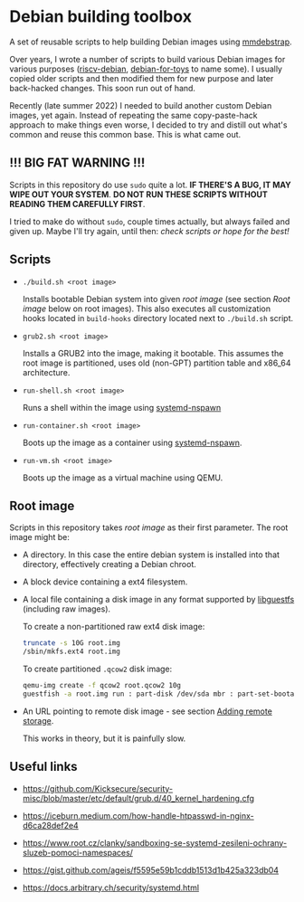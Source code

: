 # Debian building toolbox

A set of reusable scripts to help building Debian images using
[mmdebstrap][1].

Over years, I wrote a number of scripts to build various Debian images
for various purposes ([riscv-debian][2], [debian-for-toys][3] to name some).
I usually copied older scripts and then modified them for new purpose
and later back-hacked changes. This soon run out of hand.

Recently (late summer 2022) I needed to build another custom Debian
images, yet again. Instead of repeating the same copy-paste-hack
approach to make things even worse, I decided to try and distill out
what's common and reuse this common base. This is what came out.

## !!! BIG FAT WARNING !!!

Scripts in this repository do use `sudo` quite a lot. **IF THERE'S A BUG,
IT MAY WIPE OUT YOUR SYSTEM**. **DO NOT RUN THESE SCRIPTS WITHOUT READING
THEM CAREFULLY FIRST**.

I tried to make do without `sudo`, couple times actually, but always failed
and given up. Maybe I'll try again, until then: *check scripts or hope
for the best!*

## Scripts

 * `./build.sh <root image>`

   Installs bootable Debian system into given *root image* (see section
   *Root image* below on root images). This also executes all customization
   hooks located in `build-hooks` directory located next to `./build.sh`
   script.

 * `grub2.sh <root image>`

   Installs a GRUB2 into the image, making it bootable. This assumes the
   root image is partitioned, uses old (non-GPT) partition table and x86_64
   architecture.

 * `run-shell.sh <root image>`

   Runs a shell within the image using [systemd-nspawn][6]

 * `run-container.sh <root image>`

   Boots up the image as a container using [systemd-nspawn][6].

 * `run-vm.sh <root image>`

   Boots up the image as a virtual machine using QEMU.

## Root image

Scripts in this repository takes *root image* as their first parameter.
The root image might be:

 * A directory. In this case the entire debian system is installed
   into that directory, effectively creating a Debian chroot.

 * A block device containing a ext4 filesystem.

 * A local file containing a disk image in any format supported by
   [libguestfs][4] (including raw images).

   To create a non-partitioned raw ext4 disk image:

   ```sh
   truncate -s 10G root.img
   /sbin/mkfs.ext4 root.img
   ```

   To create partitioned `.qcow2` disk image:

   ```sh
   qemu-img create -f qcow2 root.qcow2 10g
   guestfish -a root.img run : part-disk /dev/sda mbr : part-set-bootable /dev/sda 1 true : mkfs ext4 /dev/sda1
   ```

 * An URL pointing to remote disk image - see section
   [Adding remote storage][5].

   This works in theory, but it is painfully slow.

## Useful links

 * https://github.com/Kicksecure/security-misc/blob/master/etc/default/grub.d/40_kernel_hardening.cfg

 * https://iceburn.medium.com/how-handle-htpasswd-in-nginx-d6ca28def2e4

 * https://www.root.cz/clanky/sandboxing-se-systemd-zesileni-ochrany-sluzeb-pomoci-namespaces/

 * https://gist.github.com/ageis/f5595e59b1cddb1513d1b425a323db04

 * https://docs.arbitrary.ch/security/systemd.html


[1]: https://gitlab.mister-muffin.de/josch/mmdebstrap
[2]: https://github.com/janvrany/riscv-debian
[3]: https://github.com/janvrany/debian-for-toys
[4]: https://libguestfs.org/
[5]: https://libguestfs.org/guestfish.1.html#adding-remote-storage
[6]: https://www.freedesktop.org/software/systemd/man/systemd-nspawn.html